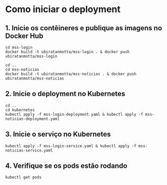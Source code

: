 # Como iniciar o deployment

## 1. Inicie os contêineres e publique as imagens no Docker Hub
```
cd mss-login
docker build -t ubiratanmotta/mss-login . & docker push ubiratanmotta/mss-login

cd ..
cd mss-noticias
docker build -t ubiratanmotta/mss-noticias . & docker push ubiratanmotta/mss-noticias
```

## 2. Inicie o deployment no Kubernetes
```
cd ..
cd kubernetes
kubectl apply -f mss-login-deployment.yaml & kubectl apply -f mss-noticias-deployment.yaml
```

## 3. Inicie o serviço no Kubernetes
```
kubectl apply -f mss-login-service.yaml & kubectl apply -f mss-noticias-service.yaml
```

## 4. Verifique se os pods estão rodando
```
kubectl get pods
```
